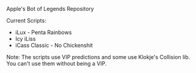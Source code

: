 Apple's Bot of Legends Repository

Current Scripts:
- iLux - Penta Rainbows
- Icy iLiss
- iCass Classic - No Chickenshit

Note: The scripts use VIP predictions and some use Klokje's Collision lib. You can't use them without being a VIP.
